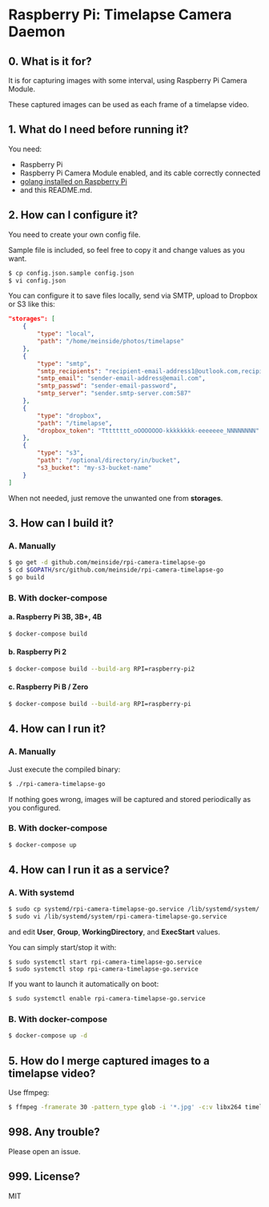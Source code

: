 # Raspberry Pi: Timelapse Camera Daemon

## 0. What is it for?

It is for capturing images with some interval, using Raspberry Pi Camera Module.

These captured images can be used as each frame of a timelapse video.

## 1. What do I need before running it?

You need:

* Raspberry Pi
* Raspberry Pi Camera Module enabled, and its cable correctly connected
* [golang installed on Raspberry Pi](https://github.com/meinside/dotfiles/blob/master/bin/install_go.sh)
* and this README.md.

## 2. How can I configure it?

You need to create your own config file.

Sample file is included, so feel free to copy it and change values as you want.

```bash
$ cp config.json.sample config.json
$ vi config.json
```

You can configure it to save files locally, send via SMTP, upload to Dropbox or S3 like this:

```json
"storages": [
	{
		"type": "local",
		"path": "/home/meinside/photos/timelapse"
	},
	{
		"type": "smtp",
		"smtp_recipients": "recipient-email-address1@outlook.com,recipient-email-address2@yahoo.com",
		"smtp_email": "sender-email-address@email.com",
		"smtp_passwd": "sender-email-password",
		"smtp_server": "sender.smtp-server.com:587"
	},
	{
		"type": "dropbox",
		"path": "/timelapse",
		"dropbox_token": "Tttttttt_oOOOOOOO-kkkkkkkk-eeeeeee_NNNNNNNN"
	},
	{
		"type": "s3",
		"path": "/optional/directory/in/bucket",
		"s3_bucket": "my-s3-bucket-name"
	}
]
```

When not needed, just remove the unwanted one from __storages__.

## 3. How can I build it?

### A. Manually

```bash
$ go get -d github.com/meinside/rpi-camera-timelapse-go
$ cd $GOPATH/src/github.com/meinside/rpi-camera-timelapse-go
$ go build
```

### B. With docker-compose

#### a. Raspberry Pi 3B, 3B+, 4B

```bash
$ docker-compose build
```

#### b. Raspberry Pi 2

```bash
$ docker-compose build --build-arg RPI=raspberry-pi2
```

#### c. Raspberry Pi B / Zero

```bash
$ docker-compose build --build-arg RPI=raspberry-pi
```

## 4. How can I run it?

### A. Manually

Just execute the compiled binary:

```bash
$ ./rpi-camera-timelapse-go
```

If nothing goes wrong, images will be captured and stored periodically as you configured.

### B. With docker-compose

```bash
$ docker-compose up
```

## 4. How can I run it as a service?

### A. With systemd

```bash
$ sudo cp systemd/rpi-camera-timelapse-go.service /lib/systemd/system/
$ sudo vi /lib/systemd/system/rpi-camera-timelapse-go.service
```

and edit **User**, **Group**, **WorkingDirectory**, and **ExecStart** values.

You can simply start/stop it with:

```
$ sudo systemctl start rpi-camera-timelapse-go.service
$ sudo systemctl stop rpi-camera-timelapse-go.service
```

If you want to launch it automatically on boot:

```bash
$ sudo systemctl enable rpi-camera-timelapse-go.service
```

### B. With docker-compose

```bash
$ docker-compose up -d
```

## 5. How do I merge captured images to a timelapse video?

Use ffmpeg:

```bash
$ ffmpeg -framerate 30 -pattern_type glob -i '*.jpg' -c:v libx264 timelapse.mp4
```

## 998. Any trouble?

Please open an issue.

## 999. License?

MIT

